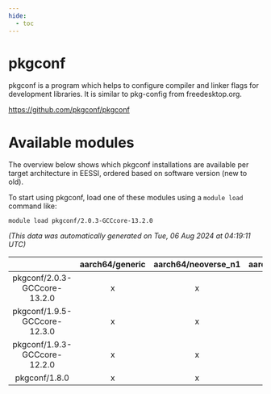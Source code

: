 ```yaml
---
hide:
  - toc
---
```


pkgconf
=======


pkgconf is a program which helps to configure compiler and linker flags for development libraries. It is similar to pkg-config from freedesktop.org.

https://github.com/pkgconf/pkgconf
# Available modules


The overview below shows which pkgconf installations are available per target architecture in EESSI, ordered based on software version (new to old).

To start using pkgconf, load one of these modules using a `module load` command like:

```shell
module load pkgconf/2.0.3-GCCcore-13.2.0
```

*(This data was automatically generated on Tue, 06 Aug 2024 at 04:19:11 UTC)*  

| |aarch64/generic|aarch64/neoverse_n1|aarch64/neoverse_v1|x86_64/generic|x86_64/amd/zen2|x86_64/amd/zen3|x86_64/amd/zen4|x86_64/intel/haswell|x86_64/intel/skylake_avx512|
| :---: | :---: | :---: | :---: | :---: | :---: | :---: | :---: | :---: | :---: |
|pkgconf/2.0.3-GCCcore-13.2.0|x|x|x|x|x|x|x|x|x|
|pkgconf/1.9.5-GCCcore-12.3.0|x|x|x|x|x|x|x|x|x|
|pkgconf/1.9.3-GCCcore-12.2.0|x|x|x|x|x|x|-|x|x|
|pkgconf/1.8.0|x|x|x|x|x|x|x|x|x|
